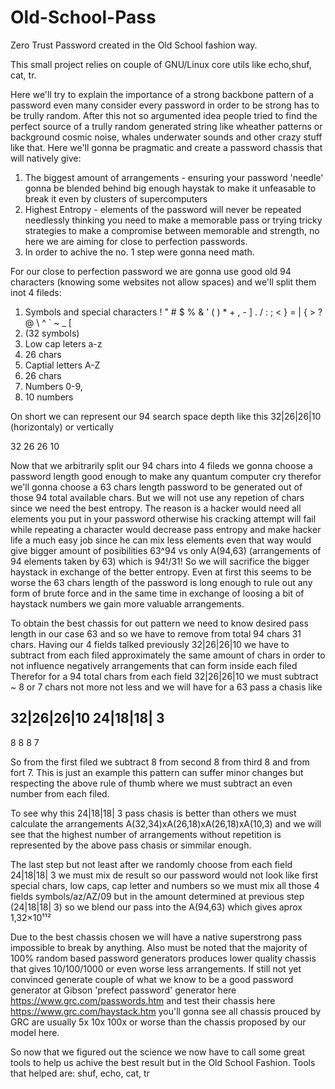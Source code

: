# Old-School-Pass
Zero Trust Password created in the Old School fashion way.

This small project relies on couple of GNU/Linux core utils like echo,shuf, cat, tr.

Here we'll try to explain the importance of a strong backbone pattern of a password even many consider every password in order to be strong has to be trully random. After this not so argumented idea people tried to find the perfect source of a trully random generated string like wheather patterns or background cosmic noise, whales underwater sounds and other crazy stuff like that. Here we'll gonna be pragmatic and create a password chassis that will natively give:
1) The biggest amount of arrangements - ensuring your password 'needle' gonna be blended behind big enough haystak to make it unfeasable to break it even by clusters of supercomputers
2) Highest Entropy - elements of the password will never be repeated needlessly thinking you need to make a memorable pass or trying tricky strategies to make a compromise between memorable and strength, no here we are aiming for close to perfection passwords.
3) In order to achive the no. 1 step were gonna need math.

For our close to perfection password we are gonna use good old 94 characters (knowing some websites not allow spaces) and we'll split them inot 4 fileds:
1) Symbols and special characters  ! " # $ % & ' ( ) * + , - ] . / : ; < } = | { > ? @ \ ^ ` ~ _ [         
2) (32 symbols)
3) Low cap leters a-z 
4)  26 chars
5) Captial letters A-Z 
6) 26 chars
7) Numbers 0-9, 
8) 10 numbers

On short we can represent our 94 search space depth like this 32|26|26|10 (horizontaly) or vertically 

32
26
26
10

Now that we arbitrarily split our 94 chars into 4 fileds we gonna choose a password length good enough to make any quantum computer cry therefor we'll gonna choose a 63 chars length password to be generated out of those 94 total available chars. But we will not use any repetion of chars since we need the best entropy. The reason is a hacker would need all elements you put in your password otherwise his cracking attempt will fail while repeating a character would decrease pass entropy and make hacker life a much easy job since he can mix less elements even that way would give bigger amount of posibilities 63^94 vs only A(94,63) (arrangements of 94 elements taken by 63) which is 94!/31!
So we will sacrifice the bigger haystack in exchange of the better entropy. Even at first this seems to be worse the 63 chars length of the password is long enough to rule out any form of brute force and in the same time in exchange of loosing a bit of haystack numbers we gain more valuable arrangements.

To obtain the best chassis for out pattern we need to know desired pass length in our case 63 and so we have to remove from total 94 chars 31 chars. Having our 4 fields talked previously 32|26|26|10 we have to subtract from each filed approximately the same amount of chars in order to not influence negatively arrangements that can form inside each filed
Therefor for a 94 total chars from each field 32|26|26|10 we must subtract ~ 8 or 7 chars not more not less and we will have for a 63 pass a chasis like 

32|26|26|10
24|18|18| 3
-------------
 8  8  8  7
 
So from the first filed we subtract 8 from second 8 from third 8 and from fort 7. This is just an example this pattern can suffer minor changes but respecting the above rule of thumb where we must subtract an even number from each filed.

To see why this 24|18|18| 3 pass chasis is better than others we must calculate the arrangements  A(32,34)xA(26,18)xA(26,18)xA(10,3) and we will see that the highest number of arrangements without repetition is represented by the above pass chasis or simmilar enough.

The last step but not least after we randomly choose from each field 24|18|18| 3 we must mix de result so our password would not look like first special chars, low caps, cap letter and numbers so we must mix all those 4 fields symbols/az/AZ/09 but in the amount determined at previous step (24|18|18| 3) so we blend our pass into the A(94,63) which gives aprox 1,32×10¹¹²

Due to the best chassis chosen we will have a native superstrong pass impossible to break by anything. Also must be noted that the majority of 100% random based password generators produces lower quality chassis that gives 10/100/1000 or even worse less arrangements. If still not yet convinced generate couple of what we know to be a good password generator at Gibson 'prefect password' generator here https://www.grc.com/passwords.htm and test their chassis here https://www.grc.com/haystack.htm you'll gonna see all chassis prouced by GRC are usually 5x 10x 100x or worse than the chassis proposed by our model here.

So now that we figured out the science we now have to call some great tools to help us achive the best result but in the Old School Fashion.
Tools that helped are: shuf, echo, cat, tr
